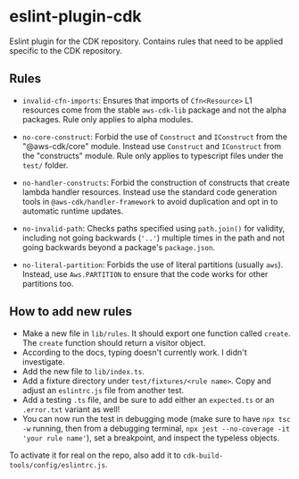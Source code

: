 # eslint-plugin-cdk

Eslint plugin for the CDK repository. Contains rules that need to be applied specific to the CDK repository.

## Rules

* `invalid-cfn-imports`: Ensures that imports of `Cfn<Resource>` L1 resources come from the stable 
  `aws-cdk-lib` package and not the alpha packages. Rule only applies to alpha modules.

* `no-core-construct`: Forbid the use of `Construct` and `IConstruct` from the "@aws-cdk/core" module.
  Instead use `Construct` and `IConstruct` from the "constructs" module.
  Rule only applies to typescript files under the `test/` folder.
* `no-handler-constructs`: Forbid the construction of constructs that create lambda handler resources.
  Instead use the standard code generation tools in `@aws-cdk/handler-framework` to avoid duplication
  and opt in to automatic runtime updates.

* `no-invalid-path`: Checks paths specified using `path.join()` for validity, including not going backwards (`'..'`)
  multiple times in the path and not going backwards beyond a package's `package.json`.

* `no-literal-partition`: Forbids the use of literal partitions (usually `aws`). Instead, use
  `Aws.PARTITION` to ensure that the code works for other partitions too.

## How to add new rules

* Make a new file in `lib/rules`. It should export one function called `create`. The
  `create` function should return a visitor object.
* According to the docs, typing doesn't currently work. I didn't investigate.
* Add the new file to `lib/index.ts`.
* Add a fixture directory under `test/fixtures/<rule name>`. Copy and adjust an `eslintrc.js` file
  from another test.
* Add a testing `.ts` file, and be sure to add either an `expected.ts` or an `.error.txt` variant
  as well!
* You can now run the test in debugging mode (make sure to have `npx tsc -w` running, then from a debugging terminal, `npx jest --no-coverage -it 'your rule name'`), set a breakpoint, and inspect the typeless objects.

To activate it for real on the repo, also add it to `cdk-build-tools/config/eslintrc.js`.

